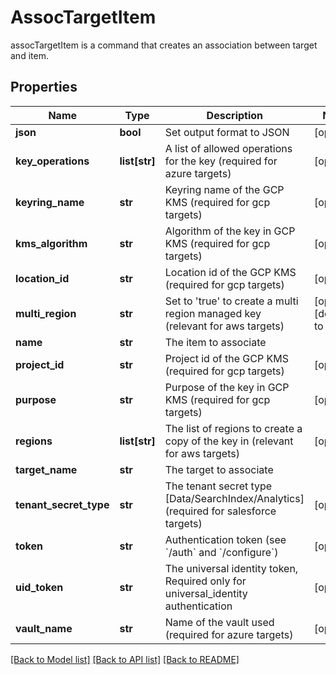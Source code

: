 # AssocTargetItem

assocTargetItem is a command that creates an association between target and item.
## Properties
Name | Type | Description | Notes
------------ | ------------- | ------------- | -------------
**json** | **bool** | Set output format to JSON | [optional] 
**key_operations** | **list[str]** | A list of allowed operations for the key (required for azure targets) | [optional] 
**keyring_name** | **str** | Keyring name of the GCP KMS (required for gcp targets) | [optional] 
**kms_algorithm** | **str** | Algorithm of the key in GCP KMS (required for gcp targets) | [optional] 
**location_id** | **str** | Location id of the GCP KMS (required for gcp targets) | [optional] 
**multi_region** | **str** | Set to &#39;true&#39; to create a multi region managed key (relevant for aws targets) | [optional] [default to 'false']
**name** | **str** | The item to associate | 
**project_id** | **str** | Project id of the GCP KMS (required for gcp targets) | [optional] 
**purpose** | **str** | Purpose of the key in GCP KMS (required for gcp targets) | [optional] 
**regions** | **list[str]** | The list of regions to create a copy of the key in (relevant for aws targets) | [optional] 
**target_name** | **str** | The target to associate | 
**tenant_secret_type** | **str** | The tenant secret type [Data/SearchIndex/Analytics] (required for salesforce targets) | [optional] 
**token** | **str** | Authentication token (see &#x60;/auth&#x60; and &#x60;/configure&#x60;) | [optional] 
**uid_token** | **str** | The universal identity token, Required only for universal_identity authentication | [optional] 
**vault_name** | **str** | Name of the vault used (required for azure targets) | [optional] 

[[Back to Model list]](../README.md#documentation-for-models) [[Back to API list]](../README.md#documentation-for-api-endpoints) [[Back to README]](../README.md)



